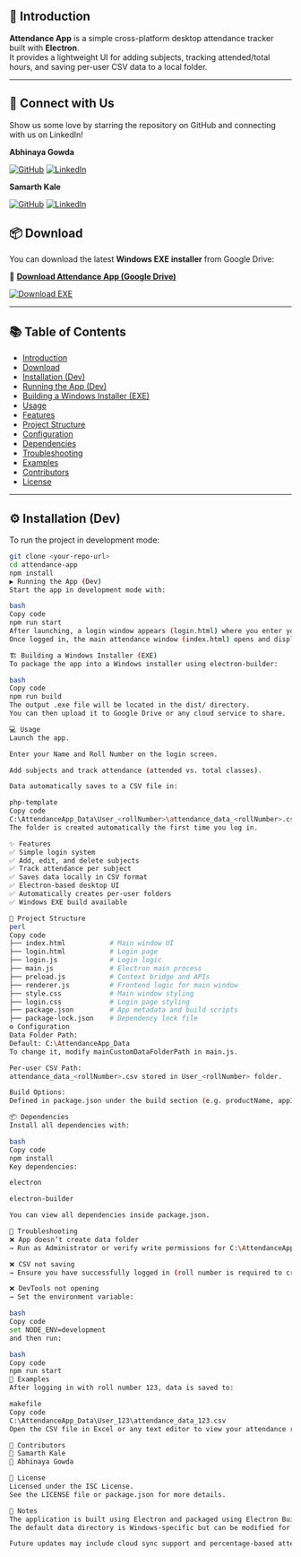 ## 📝 Introduction
**Attendance App** is a simple cross-platform desktop attendance tracker built with **Electron**.  
It provides a lightweight UI for adding subjects, tracking attended/total hours, and saving per-user CSV data to a local folder.

---
## 🔗 Connect with Us

Show us some love by starring the repository on GitHub and connecting with us on LinkedIn!

**Abhinaya Gowda**

[![GitHub](https://img.shields.io/badge/GitHub-181717?style=for-the-badge&logo=github&logoColor=white)](https://github.com/AbhinayaGowda)
[![LinkedIn](https://img.shields.io/badge/LinkedIn-0A66C2?style=for-the-badge&logo=linkedin&logoColor=white)](https://linkedin.com/in/abhinaya-gowda)

**Samarth Kale**

[![GitHub](https://img.shields.io/badge/GitHub-181717?style=for-the-badge&logo=github&logoColor=white)](https://github.com/SamarthKale)
[![LinkedIn](https://img.shields.io/badge/LinkedIn-0A66C2?style=for-the-badge&logo=linkedin&logoColor=white)](https://linkedin.com/in/samarth-n-kale)
## 📦 Download

You can download the latest **Windows EXE installer** from Google Drive:

🔗 **[Download Attendance App (Google Drive)](https://drive.google.com/drive/folders/19NKG79RGutCyJBh1Ta5asYE2D4QF5u-2?usp=sharing)**  

[![Download EXE](https://img.shields.io/badge/Download-Windows%20EXE-blue?style=for-the-badge&logo=windows)](https://drive.google.com/drive/folders/19NKG79RGutCyJBh1Ta5asYE2D4QF5u-2?usp=sharing)

---

## 📚 Table of Contents
- [Introduction](#-introduction)
- [Download](#-download)
- [Installation (Dev)](#-installation-dev)
- [Running the App (Dev)](#-running-the-app-dev)
- [Building a Windows Installer (EXE)](#-building-a-windows-installer-exe)
- [Usage](#-usage)
- [Features](#-features)
- [Project Structure](#-project-structure)
- [Configuration](#-configuration)
- [Dependencies](#-dependencies)
- [Troubleshooting](#-troubleshooting)
- [Examples](#-examples)
- [Contributors](#-contributors)
- [License](#-license)

---

## ⚙️ Installation (Dev)
To run the project in development mode:

```bash
git clone <your-repo-url>
cd attendance-app
npm install
▶️ Running the App (Dev)
Start the app in development mode with:

bash
Copy code
npm run start
After launching, a login window appears (login.html) where you enter your Name and Roll Number.
Once logged in, the main attendance window (index.html) opens and displays the attendance management interface.

🏗️ Building a Windows Installer (EXE)
To package the app into a Windows installer using electron-builder:

bash
Copy code
npm run build
The output .exe file will be located in the dist/ directory.
You can then upload it to Google Drive or any cloud service to share.

💻 Usage
Launch the app.

Enter your Name and Roll Number on the login screen.

Add subjects and track attendance (attended vs. total classes).

Data automatically saves to a CSV file in:

php-template
Copy code
C:\AttendanceApp_Data\User_<rollNumber>\attendance_data_<rollNumber>.csv
The folder is created automatically the first time you log in.

✨ Features
✅ Simple login system
✅ Add, edit, and delete subjects
✅ Track attendance per subject
✅ Saves data locally in CSV format
✅ Electron-based desktop UI
✅ Automatically creates per-user folders
✅ Windows EXE build available

📁 Project Structure
perl
Copy code
├── index.html           # Main window UI
├── login.html           # Login page
├── login.js             # Login logic
├── main.js              # Electron main process
├── preload.js           # Context bridge and APIs
├── renderer.js          # Frontend logic for main window
├── style.css            # Main window styling
├── login.css            # Login page styling
├── package.json         # App metadata and build scripts
├── package-lock.json    # Dependency lock file
⚙️ Configuration
Data Folder Path:
Default: C:\AttendanceApp_Data
To change it, modify mainCustomDataFolderPath in main.js.

Per-user CSV Path:
attendance_data_<rollNumber>.csv stored in User_<rollNumber> folder.

Build Options:
Defined in package.json under the build section (e.g. productName, appId, etc.).

📦 Dependencies
Install all dependencies with:

bash
Copy code
npm install
Key dependencies:

electron

electron-builder

You can view all dependencies inside package.json.

🧰 Troubleshooting
❌ App doesn’t create data folder
→ Run as Administrator or verify write permissions for C:\AttendanceApp_Data.

❌ CSV not saving
→ Ensure you have successfully logged in (roll number is required to create the folder).

❌ DevTools not opening
→ Set the environment variable:

bash
Copy code
set NODE_ENV=development
and then run:

bash
Copy code
npm run start
🧾 Examples
After logging in with roll number 123, data is saved to:

makefile
Copy code
C:\AttendanceApp_Data\User_123\attendance_data_123.csv
Open the CSV file in Excel or any text editor to view your attendance records.

👥 Contributors
👤 Samarth Kale
👤 Abhinaya Gowda

📜 License
Licensed under the ISC License.
See the LICENSE file or package.json for more details.

🧩 Notes
The application is built using Electron and packaged using Electron Builder.
The default data directory is Windows-specific but can be modified for other OS environments.

Future updates may include cloud sync support and percentage-based attendance visualization.

